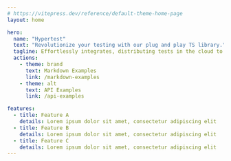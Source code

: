 ```yaml
---
# https://vitepress.dev/reference/default-theme-home-page
layout: home

hero:
  name: "Hypertest"
  text: "Revolutionize your testing with our plug and play TS library."
  tagline: Effortlessly integrates, distributing tests in the cloud to cut runtime to just your slowest test. Exceptionally affordable for fast, cost-effective development.
  actions:
    - theme: brand
      text: Markdown Examples
      link: /markdown-examples
    - theme: alt
      text: API Examples
      link: /api-examples

features:
  - title: Feature A
    details: Lorem ipsum dolor sit amet, consectetur adipiscing elit
  - title: Feature B
    details: Lorem ipsum dolor sit amet, consectetur adipiscing elit
  - title: Feature C
    details: Lorem ipsum dolor sit amet, consectetur adipiscing elit
---
```


